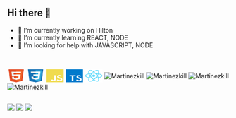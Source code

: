 ## Hi there 👋

- 🔭 I’m currently working on Hilton
- 🌱 I’m currently learning REACT, NODE
- 🤔 I’m looking for help with JAVASCRIPT, NODE
##

  <div style="display: inline_block"><br>
  <img align="center" alt="Martinezkill" height="30" width="40" src="https://raw.githubusercontent.com/devicons/devicon/master/icons/html5/html5-original.svg">
  <img align="center" alt="Martinezkill" height="30" width="40" src="https://raw.githubusercontent.com/devicons/devicon/master/icons/css3/css3-original.svg">
  <img align="center" alt="Martinezkill" height="30" width="40" src="https://raw.githubusercontent.com/devicons/devicon/master/icons/javascript/javascript-plain.svg">
  <img align="center" alt="Martinezkill" height="30" width="40" src="https://raw.githubusercontent.com/devicons/devicon/master/icons/typescript/typescript-plain.svg">
  <img align="center" alt="Martinezkill" height="30" width="40" src="https://raw.githubusercontent.com/devicons/devicon/master/icons/react/react-original.svg">
  <img align="center" alt="Martinezkill" height="30" width="40" src="https://cdn.jsdelivr.net/gh/devicons/devicon@latest/icons/nodejs/nodejs-original.svg"/>
  <img align="center" alt="Martinezkill" height="30" width="40" src="https://cdn.jsdelivr.net/gh/devicons/devicon@latest/icons/git/git-original.svg" />
  <img align="center" alt="Martinezkill" height="30" width="40" src="https://cdn.jsdelivr.net/gh/devicons/devicon@latest/icons/wordpress/wordpress-plain.svg" />
  <img align="center" alt="Martinezkill" height="30" width="40" src="https://cdn.jsdelivr.net/gh/devicons/devicon@latest/icons/azuresqldatabase/azuresqldatabase-original.svg" />
  </div>
  
##

<div> 
  <a href="https://www.linkedin.com/in/emanuel-martinez-832631210/" target="_blank"><img src="https://img.shields.io/badge/-LinkedIn-%230077B5?style=for-the-badge&logo=linkedin&logoColor=white" target="_blank"></a> 
  <a href="https://instagram.com/emanu_matinez/?igshid=MjEwN2IyYWYwYw%3D%3D" target="_blank"><img src="https://img.shields.io/badge/-Instagram-%23E4405F?style=for-the-badge&logo=instagram&logoColor=white" target="_blank"></a>
  <a href="https://www.https://discord.com/invite/emanuel_martinez" target="_blank"><img src="https://img.shields.io/badge/-discord-%230077B5?style=for-the-badge&logo=discord&logoColor=white" target="_blank"></a>
</div>
